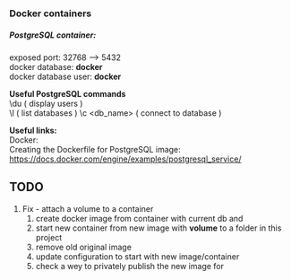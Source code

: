 ###  Docker containers
##### PostgreSQL container:
exposed port: 32768 --> 5432  
docker database: **docker**  
docker database user: **docker**

**Useful PostgreSQL commands**  
\du ( display users )  
\l ( list databases )
\c <db_name>  ( connect to database )

**Useful links:**  
Docker:  
Creating the Dockerfile for PostgreSQL image:  
https://docs.docker.com/engine/examples/postgresql_service/

## TODO
1. Fix - attach a volume to a container
    1. create docker image from container with current db and
    2. start new container from new image with **volume** to a folder in this project
    3. remove old original image
    4. update configuration to start with new image/container
    5. check a wey to privately publish the new image for




